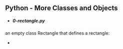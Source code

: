 ## Python - More Classes and Objects

- ##### 0-rectangle.py
an empty class Rectangle that defines a rectangle:

- 